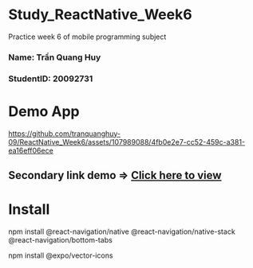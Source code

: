 # Study_ReactNative_Week6
Practice week 6 of mobile programming subject

<h3>Name: Trần Quang Huy</h3>
<h3>StudentID: 20092731</h3>

# Demo App

https://github.com/tranquanghuy-09/ReactNative_Week6/assets/107989088/4fb0e2e7-cc52-459c-a381-ea16eff06ece

## Secondary link demo => [Click here to view](https://github.com/tranquanghuy-09/ReactNative_Week6/issues/1#issue-1977811703)

# Install

npm install @react-navigation/native @react-navigation/native-stack @react-navigation/bottom-tabs

npm install @expo/vector-icons
